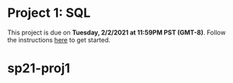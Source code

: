 # Project 1: SQL

This project is due on **Tuesday, 2/2/2021 at 11:59PM PST (GMT-8)**. Follow the instructions [here](https://cs186.gitbook.io/project/assignments/proj1) to get started.
# sp21-proj1
